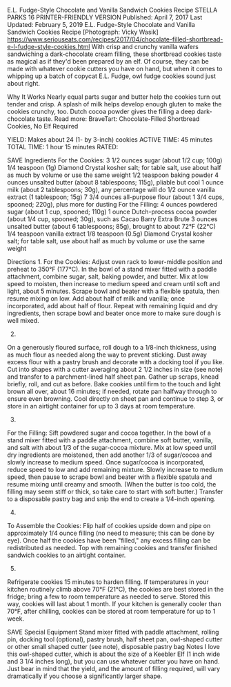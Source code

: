 E.L. Fudge-Style Chocolate and Vanilla Sandwich Cookies Recipe
STELLA PARKS
16     PRINTER-FRIENDLY VERSION
Published: April 7, 2017 Last Updated: February 5, 2019
E.L. Fudge-Style Chocolate and Vanilla Sandwich Cookies Recipe
[Photograph: Vicky Wasik]
https://www.seriouseats.com/recipes/2017/04/chocolate-filled-shortbread-e-l-fudge-style-cookies.html
With crisp and crunchy vanilla wafers sandwiching a dark-chocolate cream filling, these shortbread cookies taste as magical as if they'd been prepared by an elf. Of course, they can be made with whatever cookie cutters you have on hand, but when it comes to whipping up a batch of copycat E.L. Fudge, owl fudge cookies sound just about right.

Why It Works
Nearly equal parts sugar and butter help the cookies turn out tender and crisp.
A splash of milk helps develop enough gluten to make the cookies crunchy, too.
Dutch cocoa powder gives the filling a deep dark-chocolate taste.
Read more: BraveTart: Chocolate-Filled Shortbread Cookies, No Elf Required

YIELD:
Makes about 24 (1- by 3-inch) cookies
ACTIVE TIME:
45 minutes
TOTAL TIME:
1 hour 15 minutes
RATED:
    
 SAVE
Ingredients
For the Cookies:
3 1/2 ounces sugar (about 1/2 cup; 100g)
1/4 teaspoon (1g) Diamond Crystal kosher salt; for table salt, use about half as much by volume or use the same weight
1/2 teaspoon baking powder
4 ounces unsalted butter (about 8 tablespoons; 115g), pliable but cool
1 ounce milk (about 2 tablespoons; 30g), any percentage will do
1/2 ounce vanilla extract (1 tablespoon; 15g)
7 3/4 ounces all-purpose flour (about 1 3/4 cups, spooned; 220g), plus more for dusting
For the Filling:
4 ounces powdered sugar (about 1 cup, spooned; 110g)
1 ounce Dutch-process cocoa powder (about 1/4 cup, spooned; 30g), such as Cacao Barry Extra Brute
3 ounces unsalted butter (about 6 tablespoons; 85g), brought to about 72°F (22°C)
1/4 teaspoon vanilla extract
1/8 teaspoon (0.5g) Diamond Crystal kosher salt; for table salt, use about half as much by volume or use the same weight

Directions
1.
For the Cookies: Adjust oven rack to lower-middle position and preheat to 350°F (177°C). In the bowl of a stand mixer fitted with a paddle attachment, combine sugar, salt, baking powder, and butter. Mix at low speed to moisten, then increase to medium speed and cream until soft and light, about 5 minutes. Scrape bowl and beater with a flexible spatula, then resume mixing on low. Add about half of milk and vanilla; once incorporated, add about half of flour. Repeat with remaining liquid and dry ingredients, then scrape bowl and beater once more to make sure dough is well mixed.

2.
On a generously floured surface, roll dough to a 1/8-inch thickness, using as much flour as needed along the way to prevent sticking. Dust away excess flour with a pastry brush and decorate with a docking tool if you like. Cut into shapes with a cutter averaging about 2 1/2 inches in size (see note) and transfer to a parchment-lined half sheet pan. Gather up scraps, knead briefly, roll, and cut as before. Bake cookies until firm to the touch and light brown all over, about 16 minutes; if needed, rotate pan halfway through to ensure even browning. Cool directly on sheet pan and continue to step 3, or store in an airtight container for up to 3 days at room temperature.

3.
For the Filling: Sift powdered sugar and cocoa together. In the bowl of a stand mixer fitted with a paddle attachment, combine soft butter, vanilla, and salt with about 1/3 of the sugar-cocoa mixture. Mix at low speed until dry ingredients are moistened, then add another 1/3 of sugar/cocoa and slowly increase to medium speed. Once sugar/cocoa is incorporated, reduce speed to low and add remaining mixture. Slowly increase to medium speed, then pause to scrape bowl and beater with a flexible spatula and resume mixing until creamy and smooth. (When the butter is too cold, the filling may seem stiff or thick, so take care to start with soft butter.) Transfer to a disposable pastry bag and snip the end to create a 1/4-inch opening.

4.
To Assemble the Cookies: Flip half of cookies upside down and pipe on approximately 1/4 ounce filling (no need to measure; this can be done by eye). Once half the cookies have been "filled," any excess filling can be redistributed as needed. Top with remaining cookies and transfer finished sandwich cookies to an airtight container.

5.
Refrigerate cookies 15 minutes to harden filling. If temperatures in your kitchen routinely climb above 70°F (21°C), the cookies are best stored in the fridge; bring a few to room temperature as needed to serve. Stored this way, cookies will last about 1 month. If your kitchen is generally cooler than 70°F, after chilling, cookies can be stored at room temperature for up to 1 week.

 SAVE
Special Equipment
Stand mixer fitted with paddle attachment, rolling pin, docking tool (optional), pastry brush, half sheet pan, owl-shaped cutter or other small shaped cutter (see note), disposable pastry bag
Notes
I love this owl-shaped cutter, which is about the size of a Keebler Elf (1 inch wide and 3 1/4 inches long), but you can use whatever cutter you have on hand. Just bear in mind that the yield, and the amount of filling required, will vary dramatically if you choose a significantly larger shape.